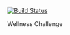 [![Build Status](https://travis-ci.org/nematode/wc.svg?branch=master)](https://travis-ci.org/nematode/wc)

Wellness Challenge
